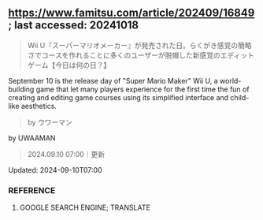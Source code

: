 ## https://www.famitsu.com/article/202409/16849; last accessed: 20241018

> Wii U『スーパーマリオメーカー』が発売された日。らくがき感覚の簡略さでコースを作れることに多くのユーザーが脱帽した新感覚のエディットゲーム【今日は何の日？】

September 10 is the release day of "Super Mario Maker" Wii U, a world-building game that let many players experience for the first time the fun of creating and editing game courses using its simplified interface and child-like aesthetics.

> by ウワーマン

by UWAAMAN

> 2024.09.10 07:00｜更新

Updated: 2024-09-10T07:00 

### REFERENCE

1) GOOGLE SEARCH ENGINE; TRANSLATE
